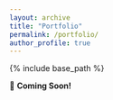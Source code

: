 ```yaml
---
layout: archive
title: "Portfolio"
permalink: /portfolio/
author_profile: true
---
```


{% include base_path %}

🚀 **Coming Soon!**
